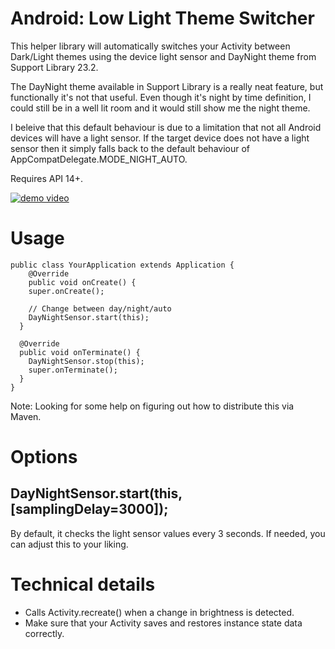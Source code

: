 # Android: Low Light Theme Switcher

This helper library will automatically switches your Activity between Dark/Light themes using the device light sensor and DayNight theme from Support Library 23.2.

The DayNight theme available in Support Library is a really neat feature, but functionally it's not that useful. Even though it's night by time definition, I could still be in a well lit room and it would still show me the night theme.

I beleive that this default behaviour is due to a limitation that not all Android devices will have a light sensor. If the target device does not have a light sensor then it simply falls back to the default behaviour of AppCompatDelegate.MODE_NIGHT_AUTO.

Requires API 14+.

[![demo video](http://img.youtube.com/vi/MVIeD-2MtGk/0.jpg)](http://www.youtube.com/watch?v=MVIeD-2MtGk)

# Usage

    public class YourApplication extends Application {
	    @Override
	    public void onCreate() {
  	    super.onCreate();
  
        // Change between day/night/auto
        DayNightSensor.start(this);
      }
  
      @Override
      public void onTerminate() {
        DayNightSensor.stop(this);
        super.onTerminate();
      }
    }

Note: Looking for some help on figuring out how to distribute this via Maven.

# Options

## DayNightSensor.start(this, [samplingDelay=3000]);

By default, it checks the light sensor values every 3 seconds. If needed, you can adjust this to your liking.


# Technical details

- Calls Activity.recreate() when a change in brightness is detected.
- Make sure that your Activity saves and restores instance state data correctly.
